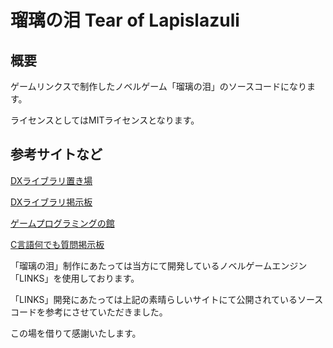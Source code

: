 ﻿# 瑠璃の泪 Tear of Lapislazuli

## 概要

ゲームリンクスで制作したノベルゲーム「瑠璃の泪」のソースコードになります。

ライセンスとしてはMITライセンスとなります。

## 参考サイトなど

[DXライブラリ置き場](http://dxlib.o.oo7.jp/)

[DXライブラリ掲示板](http://dxlib.o.oo7.jp/cgi/patiobbs/patio.cgi)

[ゲームプログラミングの館](http://dixq.net/g/)

[C言語何でも質問掲示板](http://dixq.net/forum/viewforum.php?f=3)

「瑠璃の泪」制作にあたっては当方にて開発しているノベルゲームエンジン「LINKS」を使用しております。

「LINKS」開発にあたっては上記の素晴らしいサイトにて公開されているソースコードを参考にさせていただきました。

この場を借りて感謝いたします。

